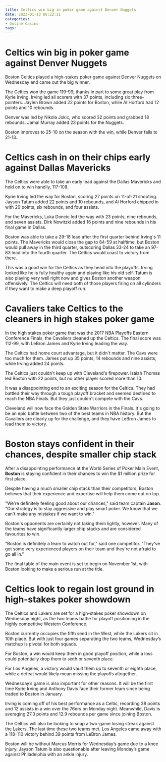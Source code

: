 ```yaml
---
title: Celtics win big in poker game against Denver Nuggets
date: 2023-01-13 08:22:11
categories:
- Online Casino
tags:
---
```



#  Celtics win big in poker game against Denver Nuggets

Boston Celtics played a high-stakes poker game against Denver Nuggets on Wednesday and came out the big winner.

The Celtics won the game 119-99, thanks in part to some great play from Kyrie Irving. Irving led all scorers with 37 points, including six three-pointers. Jaylen Brown added 22 points for Boston, while Al Horford had 12 points and 10 rebounds.

Denver was led by Nikola Jokic, who scored 32 points and grabbed 18 rebounds. Jamal Murray added 23 points for the Nuggets.

Boston improves to 25-10 on the season with the win, while Denver falls to 21-13.

#  Celtics cash in on their chips early against Dallas Mavericks

The Celtics were able to take an early lead against the Dallas Mavericks and held on to win handily, 117-108.

Kyrie Irving led the way for Boston, scoring 27 points on 11-of-21 shooting. Jayson Tatum added 22 points and 10 rebounds, and Al Horford chipped in with 20 points, six rebounds, and four assists.

For the Mavericks, Luka Doncic led the way with 23 points, nine rebounds, and seven assists. Dirk Nowitzki added 16 points and nine rebounds in his final game in Dallas.

Boston was able to take a 29-18 lead after the first quarter behind Irving's 11 points. The Mavericks would close the gap to 64-59 at halftime, but Boston would pull away in the third quarter, outscoring Dallas 33-24 to take an 97-83 lead into the fourth quarter. The Celtics would coast to victory from there.

This was a good win for the Celtics as they head into the playoffs. Irving looked like he is fully healthy again and playing like his old self. Tatum is also playing very well right now and gives Boston another weapon offensively. The Celtics will need both of those players firing on all cylinders if they want to make a deep playoff run.

#  Cavaliers take Celtics to the cleaners in high stakes poker game

In the high stakes poker game that was the 2017 NBA Playoffs Eastern Conference Finals, the Cavaliers cleaned up the Celtics. The final score was 112-99, with LeBron James and Kyrie Irving leading the way.

The Celtics had home court advantage, but it didn't matter. The Cavs were too much for them. James put up 35 points, 14 rebounds and nine assists, while Irving added 24 points.

The Celtics just couldn't keep up with Cleveland's firepower. Isaiah Thomas led Boston with 22 points, but no other player scored more than 10.

It was a disappointing end to an exciting season for the Celtics. They had battled their way through a tough playoff bracket and seemed destined to reach the NBA Finals. But they just couldn't compete with the Cavs.

Cleveland will now face the Golden State Warriors in the Finals. It's going to be an epic battle between two of the best teams in NBA history. But the Cavaliers are clearly up for the challenge, and they have LeBron James to lead them to victory.

#  Boston stays confident in their chances, despite smaller chip stack

After a disappointing performance at the World Series of Poker Main Event, <strong>Boston</strong> is staying confident in their chances to win the $1 million prize for first place.

Despite having a much smaller chip stack than their competitors, Boston believes that their experience and expertise will help them come out on top.

"We're definitely feeling good about our chances," said team captain <strong>Jason</strong>. "Our strategy is to stay aggressive and play smart poker. We know that we can't make any mistakes if we want to win."

Boston's opponents are certainly not taking them lightly, however. Many of the teams have significantly larger chip stacks and are considered favourites to win.

"Boston is definitely a team to watch out for," said one competitor. "They've got some very experienced players on their team and they're not afraid to go all in."

The final table of the main event is set to begin on November 1st, with Boston looking to make a serious run at the title.

#  Celtics look to regain lost ground in high-stakes poker showdown

The Celtics and Lakers are set for a high-stakes poker showdown on Wednesday night, as the two teams battle for playoff positioning in the highly competitive Western Conference.

Boston currently occupies the fifth seed in the West, while the Lakers sit in 10th place. But with just four games separating the two teams, Wednesday’s matchup is pivotal for both squads.

For Boston, a win would keep them in good playoff position, while a loss could potentially drop them to sixth or seventh place.

For Los Angeles, a victory would vault them up to seventh or eighth place, while a defeat would likely mean missing the playoffs altogether.

Wednesday’s game is also important for other reasons. It will be the first time Kyrie Irving and Anthony Davis face their former team since being traded to Boston in January.

Irving is coming off of his best performance as a Celtic, recording 38 points and 12 assists in a win over the 76ers on Monday night. Meanwhile, Davis is averaging 27.3 points and 12.9 rebounds per game since joining Boston.

The Celtics will also be looking to snap a two-game losing streak against the Lakers. The last time these two teams met, Los Angeles came away with a 118-110 victory behind 39 points from LeBron James.

Boston will be without Marcus Morris for Wednesday’s game due to a knee injury. Jayson Tatum is also questionable after leaving Monday’s game against Philadelphia with an ankle injury.